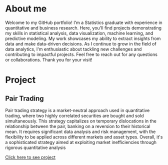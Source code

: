 # About me 
Welcome to my GitHub portfolio! I'm a Statistics graduate with experience in quantitative and business research. Here, you'll find projects demonstrating my skills in statistical analysis, data visualization, machine learning, and predictive modeling. My work showcases my ability to extract insights from data and make data-driven decisions. As I continue to grow in the field of data analytics, I'm enthusiastic about tackling new challenges and contributing to impactful projects. Feel free to reach out for any questions or collaborations. Thank you for your visit!
# Project
## Pair Trading
Pair trading strategy is a market-neutral approach used in quantitative trading, where two highly correlated securities are bought and sold simultaneously. This strategy capitalizes on temporary dislocations in the relationship between the pair, banking on a reversion to their historical mean. It requires significant data analysis and risk management, with the flexibility to be applied across different markets and asset types. Overall, it's a sophisticated strategy aimed at exploiting market inefficiencies through rigorous quantitative analysis

[Click here to see project]()
 
